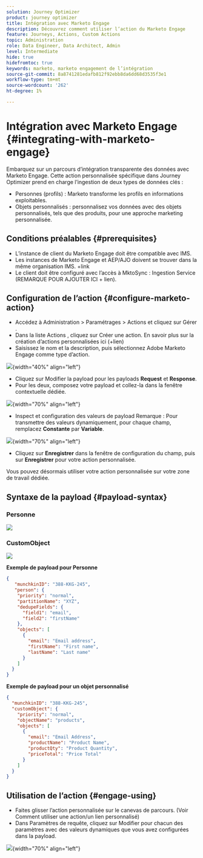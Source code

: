 ```yaml
---
solution: Journey Optimizer
product: journey optimizer
title: Intégration avec Marketo Engage
description: Découvrez comment utiliser l’action du Marketo Engage
feature: Journeys, Actions, Custom Actions
topic: Administration
role: Data Engineer, Data Architect, Admin
level: Intermediate
hide: true
hidefromtoc: true
keywords: marketo, marketo engagement de l’intégration
source-git-commit: 8a8741281edafb812f92ebb8da6dd68d3535f3e1
workflow-type: tm+mt
source-wordcount: '262'
ht-degree: 1%

---
```



# Intégration avec Marketo Engage {#integrating-with-marketo-engage}

Embarquez sur un parcours d’intégration transparente des données avec Marketo Engage. Cette action personnalisée spécifique dans Journey Optimizer prend en charge l’ingestion de deux types de données clés :

* Personnes (profils) : Marketo transforme les profils en informations exploitables.
* Objets personnalisés : personnalisez vos données avec des objets personnalisés, tels que des produits, pour une approche marketing personnalisée.

## Conditions préalables {#prerequisites}

* L’instance de client du Marketo Engage doit être compatible avec IMS.
* Les instances de Marketo Engage et AEP/AJO doivent se trouver dans la même organisation IMS. +link
* Le client doit être configuré avec l’accès à MktoSync : Ingestion Service (REMARQUE POUR AJOUTER ICI + lien).

## Configuration de l’action {#configure-marketo-action}

* Accédez à Administration > Paramétrages > Actions et cliquez sur Gérer .
* Dans la liste Actions , cliquez sur Créer une action. En savoir plus sur la création d’actions personnalisées ici (+lien)
* Saisissez le nom et la description, puis sélectionnez Adobe Marketo Engage comme type d’action.

![](assets/engage-customaction-creation.png){width="40%" align="left"}

* Cliquez sur Modifier la payload pour les payloads **Request** et **Response**.
* Pour les deux, composez votre payload et collez-la dans la fenêtre contextuelle dédiée.

![](assets/engage-customaction-payload.png){width="70%" align="left"}

* Inspect et configuration des valeurs de payload
Remarque : Pour transmettre des valeurs dynamiquement, pour chaque champ, remplacez **Constante** par **Variable**.

![](assets/engage-customaction-payload-fields.png){width="70%" align="left"}

* Cliquez sur **Enregistrer** dans la fenêtre de configuration du champ, puis sur **Enregistrer** pour votre action personnalisée.

Vous pouvez désormais utiliser votre action personnalisée sur votre zone de travail dédiée.


## Syntaxe de la payload {#payload-syntax}

### Personne

![](assets/payload-person.png)

### CustomObject

![](assets/payload-customobject.png)


**Exemple de payload pour Personne**

```json
{
   "munchkinID": "388-KKG-245",  
   "person": {
    "priority": "normal",
    "partitionName": "XYZ",
    "dedupeFields": {
      "field1": "email",
      "field2": "firstName"
    },
    "objects": [
      {
        "email": "Email address",
        "firstName": "First name",
        "lastName": "Last name"
      }
    ]
  }
}
```

**Exemple de payload pour un objet personnalisé**

```json
{
  "munchkinID": "388-KKG-245", 
  "customObject": {
    "priority": "normal",
    "objectName": "products",
    "objects": [
      {
        "email": "Email Address",
        "productName": "Product Name",
        "productQty": "Product Quantity",
        "priceTotal": "Price Total"
      }
    ]
  }
}
```


## Utilisation de l’action {#engage-using}

* Faites glisser l’action personnalisée sur le canevas de parcours. (Voir Comment utiliser une action/un lien personnalisé)
* Dans Paramètres de requête, cliquez sur Modifier pour chacun des paramètres avec des valeurs dynamiques que vous avez configurées dans la payload.

![](assets/engage-use-canvas.png){width="70%" align="left"}

